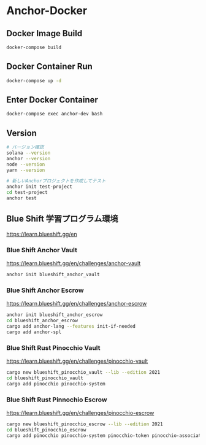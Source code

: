 # Anchor-Docker

## Docker Image Build

```bash
docker-compose build
```

## Docker Container Run

```bash
docker-compose up -d
```

## Enter Docker Container

```bash
docker-compose exec anchor-dev bash
```

## Version

```bash
# バージョン確認
solana --version
anchor --version
node --version
yarn --version

# 新しいAnchorプロジェクトを作成してテスト
anchor init test-project
cd test-project
anchor test
```

## Blue Shift 学習プログラム環境

https://learn.blueshift.gg/en

### Blue Shift Anchor Vault

https://learn.blueshift.gg/en/challenges/anchor-vault

```bash
anchor init blueshift_anchor_vault
```

### Blue Shift Anchor Escrow

https://learn.blueshift.gg/en/challenges/anchor-escrow

```bash
anchor init blueshift_anchor_escrow
cd blueshift_anchor_escrow
cargo add anchor-lang --features init-if-needed
cargo add anchor-spl
```

### Blue Shift Rust Pinocchio Vault

https://learn.blueshift.gg/en/challenges/pinocchio-vault

```bash
cargo new blueshift_pinocchio_vault --lib --edition 2021
cd blueshift_pinocchio_vault
cargo add pinocchio pinocchio-system
```

### Blue Shift Rust Pinnochio Escrow

https://learn.blueshift.gg/en/challenges/pinocchio-escrow

```bash
cargo new blueshift_pinocchio_escrow --lib --edition 2021
cd blueshift_pinocchio_escrow
cargo add pinocchio pinocchio-system pinocchio-token pinocchio-associated-token-account
```
